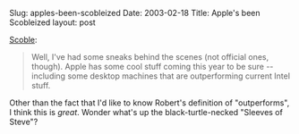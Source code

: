 Slug: apples-been-scobleized
Date: 2003-02-18
Title: Apple's been Scobleized
layout: post

<a href="http://radio.weblogs.com/0001011/2003/02/17.html#a2298">Scoble</a>: <blockquote>Well, I&#39;ve had some sneaks behind the scenes (not official ones, though). Apple has some cool stuff coming this year to be sure -- including some desktop machines that are outperforming current Intel stuff.</blockquote>

Other than the fact that I&#39;d like to know Robert&#39;s definition of &quot;outperforms&quot;, I think this is <i>great</i>. Wonder what&#39;s up the black-turtle-necked &quot;Sleeves of Steve&quot;?
